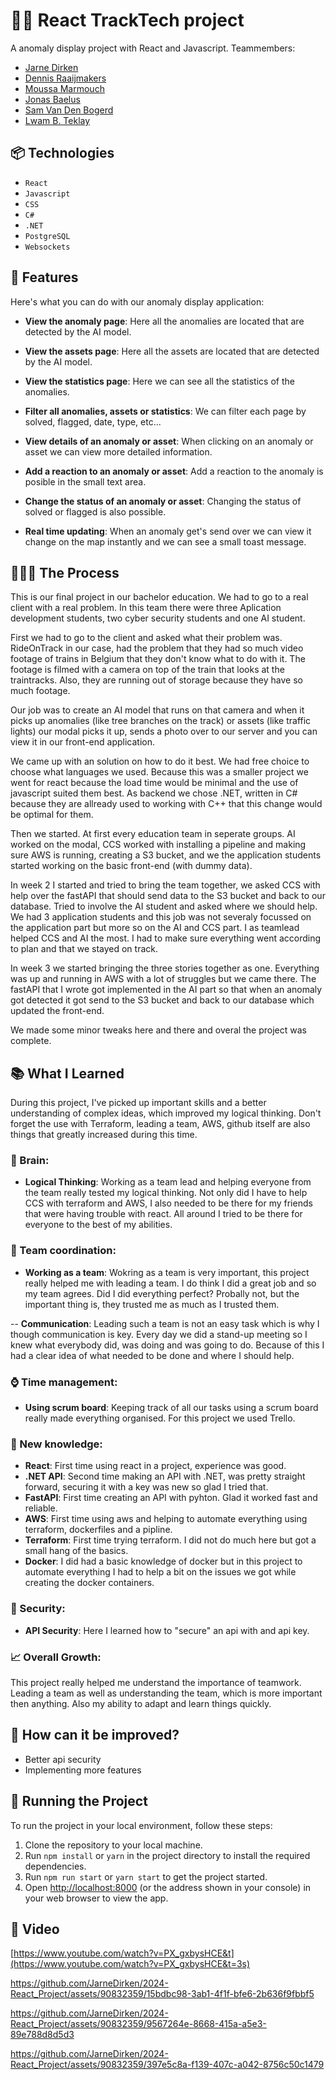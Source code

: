 ﻿# 🥷🏽 React TrackTech project

A anomaly display project with React and Javascript. Teammembers:

- [Jarne Dirken](https://github.com/jarnedirken)
- [Dennis Raaijmakers](https://github.com/dennis-r)
- [Moussa Marmouch](https://github.com/moussamarmouch)
- [Jonas Baelus](https://github.com/JonasBaelus)
- [Sam Van Den Bogerd](https://github.com/samvandenbogerd)
- [Lwam B. Teklay](https://github.com/LwamB)

## 📦 Technologies

- `React`
- `Javascript`
- `CSS`
- `C#`
- `.NET`
- `PostgreSQL`
- `Websockets`

## 🦄 Features

Here's what you can do with our anomaly display application:

- **View the anomaly page**: Here all the anomalies are located that are detected by the AI model.

- **View the assets page**: Here all the assets are located that are detected by the AI model.

- **View the statistics page**: Here we can see all the statistics of the anomalies.

- **Filter all anomalies, assets or statistics**: We can filter each page by solved, flagged, date, type, etc...

- **View details of an anomaly or asset**: When clicking on an anomaly or asset we can view more detailed information.

- **Add a reaction to an anomaly or asset**: Add a reaction to the anomaly is posible in the small text area.

- **Change the status of an anomaly or asset**: Changing the status of solved or flagged is also possible.

- **Real time updating**: When an anomaly get's send over we can view it change on the map instantly and we can see a small toast message.

## 👩🏽‍🍳 The Process

This is our final project in our bachelor education. We had to go to a real client with a real problem. In this team there were three Aplication development students, two cyber security students and one AI student.

First we had to go to the client and asked what their problem was. RideOnTrack in our case, had the problem that they had so much video footage of trains in Belgium that they don't know what to do with it. The footage is filmed with a camera on top of the train that looks at the traintracks. Also, they are running out of storage because they have so much footage.

Our job was to create an AI model that runs on that camera and when it picks up anomalies (like tree branches on the track) or assets (like traffic lights) our modal picks it up, sends a photo over to our server and you can view it in our front-end application.

We came up with an solution on how to do it best. We had free choice to choose what languages we used. Because this was a smaller project we went for react because the load time would be minimal and the use of javascript suited them best. As backend we chose .NET, written in C# because they are allready used to working with C++ that this change would be optimal for them.

Then we started. At first every education team in seperate groups. AI worked on the modal, CCS worked with installing a pipeline and making sure AWS is running, creating a S3 bucket, and we the application students started working on the basic front-end (with dummy data).

In week 2 I started and tried to bring the team together, we asked CCS with help over the fastAPI that should send data to the S3 bucket and back to our database. Tried to involve the AI student and asked where we should help. We had 3 application students and this job was not severaly focussed on the application part but more so on the AI and CCS part. I as teamlead helped CCS and AI the most. I had to make sure everything went according to plan and that we stayed on track.

In week 3 we started bringing the three stories together as one. Everything was up and running in AWS with a lot of struggles but we came there. The fastAPI that I wrote got implemented in the AI part so that when an anomaly got detected it got send to the S3 bucket and back to our database which updated the front-end.

We made some minor tweaks here and there and overal the project was complete.

## 📚 What I Learned

During this project, I've picked up important skills and a better understanding of complex ideas, which improved my logical thinking. Don't forget the use with Terraform, leading a team, AWS, github itself are also things that greatly increased during this time.

### 🧠 Brain:

- **Logical Thinking**: Working as a team lead and helping everyone from the team really tested my logical thinking. Not only did I have to help CCS with terraform and AWS, I also needed to be there for my friends that were having trouble with react. All around I tried to be there for everyone to the best of my abilities.

### 📏 Team coordination:

- **Working as a team**: Wokring as a team is very important, this project really helped me with leading a team. I do think I did a great job and so my team agrees. Did I did everything perfect? Probally not, but the important thing is, they trusted me as much as I trusted them.

-- **Communication**: Leading such a team is not an easy task which is why I though communication is key. Every day we did a stand-up meeting so I knew what everybody did, was doing and was going to do. Because of this I had a clear idea of what needed to be done and where I should help.

### ⌚ Time management:

- **Using scrum board**: Keeping track of all our tasks using a scrum board really made everything organised. For this project we used Trello.

### 📓 New knowledge:

- **React**: First time using react in a project, experience was good.
- **.NET API**: Second time making an API with .NET, was pretty straight forward, securing it with a key was new so glad I tried that.
- **FastAPI**: First time creating an API with pyhton. Glad it worked fast and reliable.
- **AWS**: First time using aws and helping to automate everything using terraform, dockerfiles and a pipline.
- **Terraform**: First time trying terraform. I did not do much here but got a small hang of the basics.
- **Docker**: I did had a basic knowledge of docker but in this project to automate everything I had to help a bit on the issues we got while creating the docker containers.

### 🎡 Security:

- **API Security**: Here I learned how to "secure" an api with and api key.

### 📈 Overall Growth:

This project really helped me understand the importance of teamwork. Leading a team as well as understanding the team, which is more important then anything. Also my ability to adapt and learn things quickly.

## 💭 How can it be improved?

- Better api security
- Implementing more features

## 🚦 Running the Project

To run the project in your local environment, follow these steps:

1. Clone the repository to your local machine.
2. Run `npm install` or `yarn` in the project directory to install the required dependencies.
3. Run `npm run start` or `yarn start` to get the project started.
4. Open [http://localhost:8000](http://localhost:8000) (or the address shown in your console) in your web browser to view the app.

## 🍿 Video

[https://www.youtube.com/watch?v=PX_gxbysHCE&t](https://www.youtube.com/watch?v=PX_gxbysHCE&t=3s)

https://github.com/JarneDirken/2024-React_Project/assets/90832359/15bdbc98-3ab1-4f1f-bfe6-2b636f9fbbf5

https://github.com/JarneDirken/2024-React_Project/assets/90832359/9567264e-8668-415a-a5e3-89e788d8d5d3

https://github.com/JarneDirken/2024-React_Project/assets/90832359/397e5c8a-f139-407c-a042-8756c50c1479


